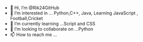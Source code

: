 - 👋 Hi, I’m @Rik24GitHub
- 👀 I’m interested in ... Python,C++, Java, Learning JavaScript , Football,Cricket
- 🌱 I’m currently learning ...Script and CSS
- 💞️ I’m looking to collaborate on ...Python
- 📫 How to reach me ...

<!---
Rik24GitHub/Rik24GitHub is a ✨ special ✨ repository because its `README.md` (this file) appears on your GitHub profile.
You can click the Preview link to take a look at your changes.
--->
